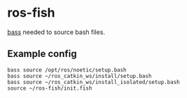 # ros-fish
[bass](https://github.com/edc/bass) needed to source bash files.

## Example config
```fish
bass source /opt/ros/noetic/setup.bash
bass source ~/ros_catkin_ws/install/setup.bash 
bass source ~/ros_catkin_ws/install_isolated/setup.bash 
source ~/ros-fish/init.fish
```